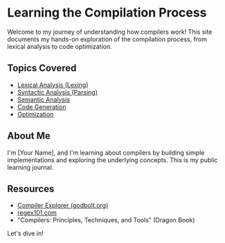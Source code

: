 # Learning the Compilation Process

Welcome to my journey of understanding how compilers work! This site documents my hands-on exploration of the compilation process, from lexical analysis to code optimization.

## Topics Covered

* [Lexical Analysis (Lexing)](lexing.md)
* [Syntactic Analysis (Parsing)](parsing.md)
* [Semantic Analysis](semantic_analysis.md)
* [Code Generation](code_generation.md)
* [Optimization](optimization.md)

## About Me

I'm [Your Name], and I'm learning about compilers by building simple implementations and exploring the underlying concepts. This is my public learning journal.

## Resources

* [Compiler Explorer (godbolt.org)](https://godbolt.org/)
* [regex101.com](https://regex101.com/)
* "Compilers: Principles, Techniques, and Tools" (Dragon Book)

Let's dive in!